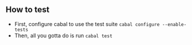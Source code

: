 ## How to test

- First, configure cabal to use the test suite `cabal configure --enable-tests`
- Then, all you gotta do is run `cabal test`
